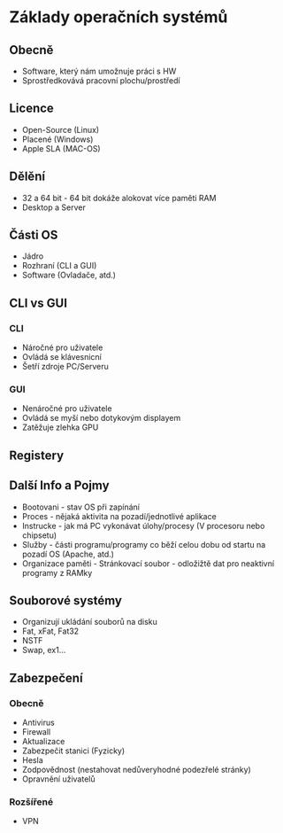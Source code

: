 # Základy operačních systémů

## Obecně

* Software, který nám umožnuje práci s HW 
* Sprostředkovává pracovní plochu/prostředí

## Licence

* Open-Source (Linux)
* Placené (Windows)
* Apple SLA (MAC-OS)

## Dělění

* 32 a 64 bit - 64 bit dokáže alokovat více paměti RAM
* Desktop a Server

## Části OS

* Jádro
* Rozhraní (CLI a GUI)
* Software (Ovladače, atd.)

## CLI vs GUI

### CLI

* Náročné pro uživatele
* Ovládá se klávesnicní
* Šetří zdroje PC/Serveru

### GUI

* Nenáročné pro uživatele
* Ovládá se myší nebo dotykovým displayem
* Zatěžuje zlehka GPU

## Registery

## Další Info a Pojmy

* Bootovani - stav OS při zapínání
* Proces - nějaká aktivita na pozadí/jednotlivé aplikace 
* Instrucke - jak má PC vykonávat úlohy/procesy (V procesoru nebo chipsetu)
* Služby - části programu/programy co běží celou dobu od startu na pozadí OS (Apache, atd.)
* Organizace paměti - Stránkovací soubor - odložižtě dat pro neaktivní programy z RAMky

## Souborové systémy

* Organizují ukládání souborů na disku
* Fat, xFat, Fat32
* NSTF
* Swap, ex1...

## Zabezpečení

### Obecně

* Antivirus
* Firewall
* Aktualizace
* Zabezpečit stanici (Fyzicky)
* Hesla
* Zodpovědnost (nestahovat nedůveryhodné podezřelé stránky)
* Opravnění uživatelů

### Rozšířené

* VPN
